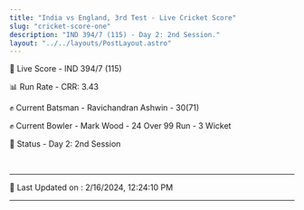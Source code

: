 ```yaml
---
title: "India vs England, 3rd Test - Live Cricket Score"
slug: "cricket-score-one"
description: "IND 394/7 (115) - Day 2: 2nd Session."
layout: "../../layouts/PostLayout.astro"
---
```


🔴 Live Score - IND 394/7 (115)  

📊 Run Rate - CRR: 3.43  

✊ Current Batsman - Ravichandran Ashwin - 30(71)  

✊ Current Bowler - Mark Wood - 24 Over 99 Run - 3 Wicket  

📑 Status - Day 2: 2nd Session

<br />

***

📝 Last Updated on : 2/16/2024, 12:24:10 PM

***


